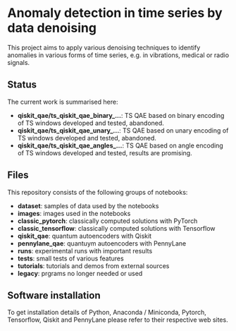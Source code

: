 # Anomaly detection in time series by data denoising
This project aims to apply various denoising techniques to identify anomalies in
various forms of time series, e.g. in vibrations, medical or radio signals.

## Status
The current work is summarised here:

- **qiskit_qae/ts_qiskit_qae_binary_...**: TS QAE based on binary encoding of TS windows developed and tested, abandoned.
- **qiskit_qae/ts_qiskit_qae_unary_...**: TS QAE based on unary encoding of TS windows developed and tested, abandoned.
- **qiskit_qae/ts_qiskit_qae_angles_...**: TS QAE based on angle encoding of TS windows developed and tested, results are promising.

## Files
This repository consists of the following groups of notebooks:

- **dataset**: samples of data used by the notebooks
- **images**: images used in the notebooks 
- **classic_pytorch**: classically computed solutions with PyTorch
- **classic_tensorflow**: classically computed solutions with Tensorflow
- **qiskit_qae**: quantum autoencoders with Qiskit
- **pennylane_qae**: quantuym autoencoders with PennyLane
- **runs**: experimental runs with important results
- **tests**: small tests of various features
- **tutorials**: tutorials and demos from external sources
- **legacy**: prgrams no longer needed or used

## Software installation
To get installation details of Python, Anaconda / Miniconda, Pytorch, Tensorflow, Qiskit and PennyLane 
please refer to their respective web sites.

